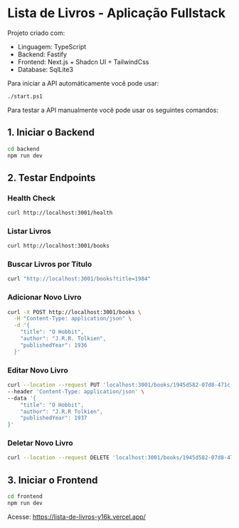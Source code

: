 # Lista de Livros - Aplicação Fullstack

Projeto criado com:
* Linguagem: TypeScript
* Backend: Fastify
* Frontend: Next.js + Shadcn UI + TailwindCss
* Database: SqlLite3

Para iniciar a API automáticamente você pode usar:

```bash
./start.ps1
```

Para testar a API manualmente você pode usar os seguintes comandos:

## 1. Iniciar o Backend
```bash
cd backend
npm run dev
```

## 2. Testar Endpoints

### Health Check
```bash
curl http://localhost:3001/health
```

### Listar Livros
```bash
curl http://localhost:3001/books
```

### Buscar Livros por Título
```bash
curl "http://localhost:3001/books?title=1984"
```

### Adicionar Novo Livro
```bash
curl -X POST http://localhost:3001/books \
  -H "Content-Type: application/json" \
  -d '{
    "title": "O Hobbit",
    "author": "J.R.R. Tolkien",
    "publishedYear": 1936
  }'
```

### Editar Novo Livro
```bash
curl --location --request PUT 'localhost:3001/books/1945d582-07d8-471c-b5c3-e9785dd601b1' \
--header 'Content-Type: application/json' \
--data '{
    "title": "O Hobbit",
    "author": "J.R.R Tolkien",
    "publishedYear": 1937
}'
```

### Deletar Novo Livro
```bash
curl --location --request DELETE 'localhost:3001/books/1945d582-07d8-471c-b5c3-e9785dd601b1'
```

## 3. Iniciar o Frontend
```bash
cd frontend
npm run dev
```

Acesse: https://lista-de-livros-y16k.vercel.app/
